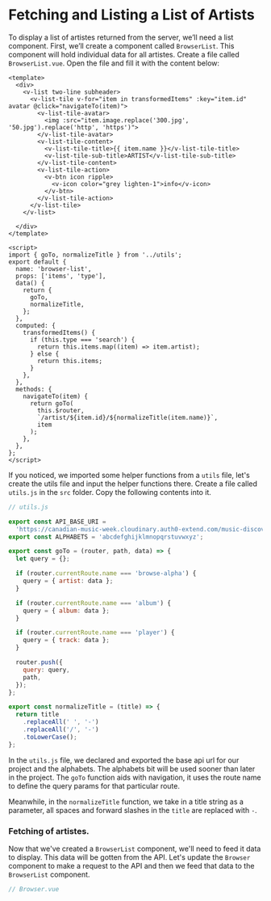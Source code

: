 # Fetching and Listing a List of Artists

To display a list of artistes returned from the server, we’ll need a list component. First, we’ll create a component called `BrowserList`. This component will hold individual data for all artistes. Create a file called `BrowserList.vue`. Open the file and fill it with the content below:

```vue
<template>
  <div>
    <v-list two-line subheader>
      <v-list-tile v-for="item in transformedItems" :key="item.id" avatar @click="navigateTo(item)">
        <v-list-tile-avatar>
          <img :src="item.image.replace('300.jpg', '50.jpg').replace('http', 'https')">
        </v-list-tile-avatar>
        <v-list-tile-content>
          <v-list-tile-title>{{ item.name }}</v-list-tile-title>
          <v-list-tile-sub-title>ARTIST</v-list-tile-sub-title>
        </v-list-tile-content>
        <v-list-tile-action>
          <v-btn icon ripple>
            <v-icon color="grey lighten-1">info</v-icon>
          </v-btn>
        </v-list-tile-action>
      </v-list-tile>
    </v-list>
    
  </div>
</template>

<script>
import { goTo, normalizeTitle } from '../utils';
export default {
  name: 'browser-list',
  props: ['items', 'type'],
  data() {
    return {
      goTo,
      normalizeTitle,
    };
  },
  computed: {
    transformedItems() {
      if (this.type === 'search') {
        return this.items.map((item) => item.artist);
      } else {
        return this.items;
      }
    },
  },
  methods: {
    navigateTo(item) {
      return goTo(
        this.$router,
        `/artist/${item.id}/${normalizeTitle(item.name)}`,
        item
      );
    },
  },
};
</script>
```

If you noticed, we imported some helper functions from a `utils` file, let's create the utils file and input the helper functions there. Create a file called `utils.js` in the `src` folder. Copy the following contents into it.

```javascript
// utils.js

export const API_BASE_URI =
  'https://canadian-music-week.cloudinary.auth0-extend.com/music-discovery-service';
export const ALPHABETS = 'abcdefghijklmnopqrstuvwxyz';

export const goTo = (router, path, data) => {
  let query = {};

  if (router.currentRoute.name === 'browse-alpha') {
    query = { artist: data };
  }

  if (router.currentRoute.name === 'album') {
    query = { album: data };
  }

  if (router.currentRoute.name === 'player') {
    query = { track: data };
  }

  router.push({
    query: query,
    path,
  });
};

export const normalizeTitle = (title) => {
  return title
    .replaceAll(' ', '-')
    .replaceAll('/', '-')
    .toLowerCase();
};
```
In the `utils.js` file, we declared and exported the base api url for our project and the alphabets. The alphabets bit will be used sooner than later in the project. The `goTo` function aids with navigation, it uses the route name to define the query params for that particular route. 

Meanwhile, in the `normalizeTitle` function, we take in a title string as a parameter, all spaces and forward slashes in the `title` are replaced with `-`.

### Fetching of artistes.

Now that we've created a `BrowserList` component, we'll need to feed it data to display. This data will be gotten from the API. Let's update the `Browser` component to make a request to the API and then we feed that data to the `BrowserList` component.

```javascript
// Browser.vue

```